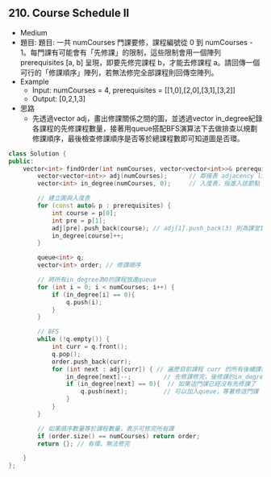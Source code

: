 ## 210. Course Schedule II

- Medium
- 題目: 題目: 一共 numCourses 門課要修，課程編號從 0 到 numCourses - 1。每門課有可能會有「先修課」的限制，這些限制會用一個陣列 prerequisites [a, b] 呈現，即要先修完課程 b，才能去修課程 a。請回傳一個可行的「修課順序」陣列，若無法修完全部課程則回傳空陣列。
- Example
    - Input: numCourses = 4, prerequisites = [[1,0],[2,0],[3,1],[3,2]]
    - Output: [0,2,1,3]
- 思路
    - 先透過vector adj，畫出修課關係之間的圖，並透過vector in_degree紀錄各課程的先修課程數量，接著用queue搭配BFS演算法下去做排查以規劃修課順序，最後檢查修課順序是否等於總課程數即可知道圖是否環。

```cpp
class Solution {
public:
    vector<int> findOrder(int numCourses, vector<vector<int>>& prerequisites) {
        vector<vector<int>> adj(numCourses);      // 鄰接表 adjacency list，表示途中每一個頂點相鄰的邊集的集合
        vector<int> in_degree(numCourses, 0);     // 入度表，指進入該節點（頂點）的邊的條數

        // 建立圖與入度表
        for (const auto& p : prerequisites) {
            int course = p[0];
            int pre = p[1];
            adj[pre].push_back(course); // adj[1].push_back(3) 則為課堂1為課堂3的先修課
            in_degree[course]++;
        }

        queue<int> q;
        vector<int> order; // 修課順序

        // 將所有in_degree為0的課程放進queue
        for (int i = 0; i < numCourses; i++) {
            if (in_degree[i] == 0){
                q.push(i);
            }
        }

        // BFS
        while (!q.empty()) {
            int curr = q.front();
            q.pop();
            order.push_back(curr);
            for (int next : adj[curr]) { // 遍歷目前課程 curr 的所有後續課程
                in_degree[next]--;         // 先修課修完，後修課的in_degree -1
                if (in_degree[next] == 0){  // 如果這門課已經沒有先修課了
                    q.push(next);          // 可以加入queue，等著修這門課
                }
            }
        }

        // 如果順序數量等於課程數量，表示可修完所有課
        if (order.size() == numCourses) return order;
        return {}; // 有環，無法修完

    }
};
```
